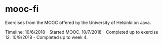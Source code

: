 # mooc-fi
Exercises from the MOOC offered by the University of Helsinki on Java.

Timeline:
10/6/2018 - Started MOOC.
10/7/2018 - Completed up to exercise 12.
10/8/2018 - Completed up to week 4.
